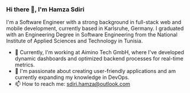 ### Hi there 👋, I'm Hamza Sdiri

<!--
**hamzasdiri/hamzasdiri** is a ✨ _special_ ✨ repository because its `README.md` (this file) appears on your GitHub profile.

Here are some ideas to get you started:-->
I'm a Software Engineer with a strong background in full-stack web and mobile development, currently based in Karlsruhe, Germany. I graduated with an Engineering Degree in Software Engineering from the National Institute of Applied Sciences and Technology in Tunisia.
- 🔭 Currently, I'm working at Aimino Tech GmbH, where I've developed dynamic dashboards and optimized backend processes for real-time metrics.
- 🌱 I'm passionate about creating user-friendly applications and am currently expanding my knowledge in DevOps.
- 📫 How to reach me: sdiri.hamza@outlook.com

